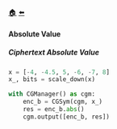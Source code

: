 [:house:](/docs/README.md) [:arrow_left:](/docs/advanced_operations/README.md)

#### Absolute Value

##### Ciphertext Absolute Value

```python
x = [-4, -4.5, 5, -6, -7, 8] 
x_, bits = scale_down(x)

with CGManager() as cgm:
    enc_b = CGSym(cgm, x_)
    res = enc_b.abs()
    cgm.output([enc_b, res])
```
